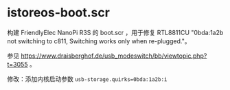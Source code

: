 # istoreos-boot.scr
构建 FriendlyElec NanoPi R3S 的 boot.scr ，用于修复 RTL8811CU "0bda:1a2b not switching to c811, Switching works only when re-plugged."。

参见 https://www.draisberghof.de/usb_modeswitch/bb/viewtopic.php?t=3055 。

修改：添加内核启动参数 `usb-storage.quirks=0bda:1a2b:i`
